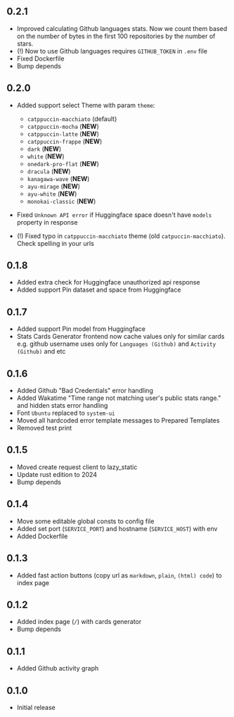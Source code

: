 ## 0.2.1

- Improved calculating Github languages stats. Now we count them based on the number of bytes in the first 100 repositories by the number of stars.
- (!) Now to use Github languages requires `GITHUB_TOKEN` in `.env` file
- Fixed Dockerfile
- Bump depends

## 0.2.0

- Added support select Theme with param `theme`:

  - `catppuccin-macchiato` (default)
  - `catppuccin-mocha` (**NEW**)
  - `catppuccin-latte` (**NEW**)
  - `catppuccin-frappe` (**NEW**)
  - `dark` (**NEW**)
  - `white` (**NEW**)
  - `onedark-pro-flat` (**NEW**)
  - `dracula` (**NEW**)
  - `kanagawa-wave` (**NEW**)
  - `ayu-mirage` (**NEW**)
  - `ayu-white` (**NEW**)
  - `monokai-classic` (**NEW**)

- Fixed `Unknown API error` if Huggingface space doesn't have `models` property in response
- (!) Fixed typo in `catppuccin-macchiato` theme (old `catpuccin-macchiato`). Check spelling in your urls

## 0.1.8

- Added extra check for Huggingface unauthorized api response
- Added support Pin dataset and space from Huggingface

## 0.1.7

- Added support Pin model from Huggingface
- Stats Cards Generator frontend now cache values only for similar cards e.g. github username uses only for `Languages (Github)` and `Activity (Github)` and etc

## 0.1.6

- Added Github "Bad Credentials" error handling
- Added Wakatime "Time range not matching user's public stats range." and hidden stats error handling
- Font `Ubuntu` replaced to `system-ui`
- Moved all hardcoded error template messages to Prepared Templates
- Removed test print

## 0.1.5

- Moved create request client to lazy_static
- Update rust edition to 2024
- Bump depends

## 0.1.4

- Move some editable global consts to config file
- Added set port (`SERVICE_PORT`) and hostname (`SERVICE_HOST`) with env
- Added Dockerfile

## 0.1.3

- Added fast action buttons (copy url as `markdown`, `plain`, `(html) code`) to index page

## 0.1.2

- Added index page (`/`) with cards generator
- Bump depends

## 0.1.1

- Added Github activity graph

## 0.1.0

- Initial release
